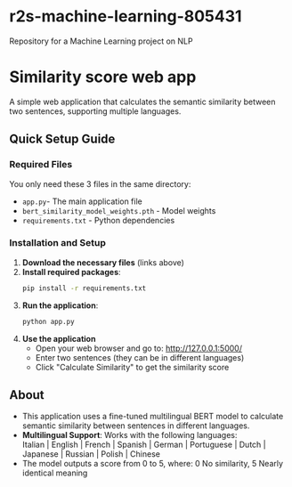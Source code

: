 # r2s-machine-learning-805431
Repository for a Machine Learning project on NLP

# Similarity score web app

A simple web application that calculates the semantic similarity between two sentences, supporting multiple languages.

## Quick Setup Guide

### Required Files
You only need these 3 files in the same directory:
- `app.py`- The main application file
- `bert_similarity_model_weights.pth` - Model weights 
- `requirements.txt` - Python dependencies

### Installation and Setup

1. **Download the necessary files** (links above)
2. **Install required packages**:
   ```bash
   pip install -r requirements.txt
   ```
3. **Run the application**:
   ```bash
   python app.py
   ```
4. **Use the application**
   - Open your web browser and go to: http://127.0.0.1:5000/
   - Enter two sentences (they can be in different languages)
   - Click "Calculate Similarity" to get the similarity score
  ## About
- This application uses a fine-tuned multilingual BERT model to calculate semantic similarity between sentences in different languages. 
- **Multilingual Support**: Works with the following languages:  
     Italian | English | French | Spanish | German | Portuguese | Dutch | Japanese | Russian | Polish | Chinese
- The model outputs a score from 0 to 5, where: 0 No similarity, 5 Nearly identical meaning

  

